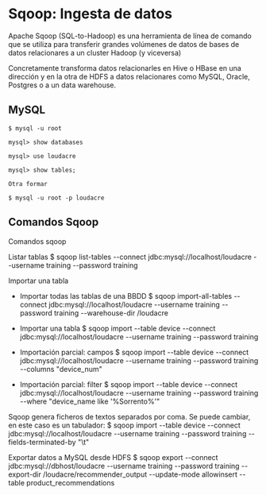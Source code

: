 # Sqoop: Ingesta de datos

Apache Sqoop (SQL-to-Hadoop) es una herramienta de línea de comando que se utiliza para transferir grandes volúmenes de datos de bases de datos relacionares a un cluster Hadoop (y viceversa)

Concretamente transforma datos relacionarles en Hive o HBase en una dirección y en la otra de HDFS a datos relacionares como MySQL, Oracle, Postgres o a un data warehouse.

## MySQL
	
	$ mysql -u root

	mysql> show databases

	mysql> use loudacre

	mysql> show tables;

	Otra formar

	$ mysql -u root -p loudacre

## Comandos Sqoop

Comandos sqoop

Listar tablas
	$ sqoop list-tables --connect jdbc:mysql://localhost/loudacre --username training --password training
 
Importar una tabla

 * Importar todas las tablas de una BBDD
	$ sqoop import-all-tables --connect jdbc:mysql://localhost/loudacre --username training --password training --warehouse-dir /loudacre
 
 * Importar una tabla
 	$ sqoop import --table device --connect jdbc:mysql://localhost/loudacre --username training --password training 

 * Importación parcial: campos
	$ sqoop import --table device --connect jdbc:mysql://localhost/loudacre --username training --password training  --columns "device_num"

 * Importación parcial: filter
	$ sqoop import --table device --connect jdbc:mysql://localhost/loudacre --username training --password training --where "device_name like '%Sorrento%'"

Sqoop genera ficheros de textos separados por coma. Se puede cambiar, en este caso es un tabulador:
	$ sqoop import --table device --connect jdbc:mysql://localhost/loudacre --username training --password training --fields-terminated-by "\t"	


Exportar datos a MySQL desde HDFS
	$ sqoop export --connect jdbc:mysql://dbhost/loudacre --username training --password training --export-dir /loudacre/recommender_output --update-mode allowinsert --table product_recommendations
